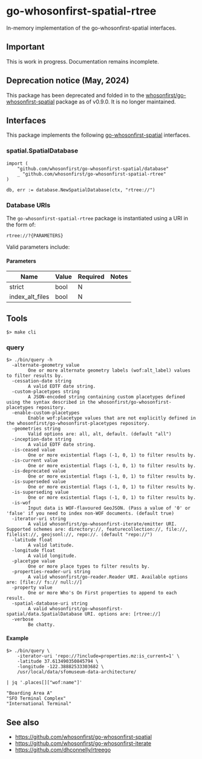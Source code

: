 # go-whosonfirst-spatial-rtree

In-memory implementation of the go-whosonfirst-spatial interfaces.

## Important

This is work in progress. Documentation remains incomplete.

## Deprecation notice (May, 2024)

This package has been deprecated and folded in to the [whosonfirst/go-whosonfirst-spatial](https://github.com/whosonfirst/go-whosonfirst-spatial) package as of v0.9.0. It is no longer maintained.

## Interfaces

This package implements the following [go-whosonfirst-spatial](#) interfaces.

### spatial.SpatialDatabase

```
import (
	"github.com/whosonfirst/go-whosonfirst-spatial/database"
	_ "github.com/whosonfirst/go-whosonfirst-spatial-rtree"       
)

db, err := database.NewSpatialDatabase(ctx, "rtree://")
```

### Database URIs

The `go-whosonfirst-spatial-rtree` package is instantiated using a URI in the form of:

```
rtree://?{PARAMETERS}
```

Valid parameters include:

#### Parameters

| Name | Value | Required| Notes |
| --- | --- | --- | --- |
| strict | bool | N | |
| index_alt_files | bool | N | |

## Tools

```
$> make cli
```

### query

```
$> ./bin/query -h
  -alternate-geometry value
    	One or more alternate geometry labels (wof:alt_label) values to filter results by.
  -cessation-date string
    	A valid EDTF date string.
  -custom-placetypes string
    	A JSON-encoded string containing custom placetypes defined using the syntax described in the whosonfirst/go-whosonfirst-placetypes repository.
  -enable-custom-placetypes
    	Enable wof:placetype values that are not explicitly defined in the whosonfirst/go-whosonfirst-placetypes repository.
  -geometries string
    	Valid options are: all, alt, default. (default "all")
  -inception-date string
    	A valid EDTF date string.
  -is-ceased value
    	One or more existential flags (-1, 0, 1) to filter results by.
  -is-current value
    	One or more existential flags (-1, 0, 1) to filter results by.
  -is-deprecated value
    	One or more existential flags (-1, 0, 1) to filter results by.
  -is-superseded value
    	One or more existential flags (-1, 0, 1) to filter results by.
  -is-superseding value
    	One or more existential flags (-1, 0, 1) to filter results by.
  -is-wof
    	Input data is WOF-flavoured GeoJSON. (Pass a value of '0' or 'false' if you need to index non-WOF documents. (default true)
  -iterator-uri string
    	A valid whosonfirst/go-whosonfirst-iterate/emitter URI. Supported schemes are: directory://, featurecollection://, file://, filelist://, geojsonl://, repo://. (default "repo://")
  -latitude float
    	A valid latitude.
  -longitude float
    	A valid longitude.
  -placetype value
    	One or more place types to filter results by.
  -properties-reader-uri string
    	A valid whosonfirst/go-reader.Reader URI. Available options are: [file:// fs:// null://]
  -property value
    	One or more Who's On First properties to append to each result.
  -spatial-database-uri string
    	A valid whosonfirst/go-whosonfirst-spatial/data.SpatialDatabase URI. options are: [rtree://]
  -verbose
    	Be chatty.
```

#### Example

```
$> ./bin/query \
	-iterator-uri 'repo://?include=properties.mz:is_current=1' \
	-latitude 37.613490350845794 \
	-longitude -122.38882533303682 \
	/usr/local/data/sfomuseum-data-architecture/

| jq '.places[]["wof:name"]'

"Boarding Area A"
"SFO Terminal Complex"
"International Terminal"
```

## See also

* https://github.com/whosonfirst/go-whosonfirst-spatial
* https://github.com/whosonfirst/go-whosonfirst-iterate
* https://github.com/dhconnelly/rtreego
